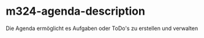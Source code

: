 # m324-agenda-description

Die Agenda ermöglicht es Aufgaben oder ToDo's zu erstellen und verwalten

